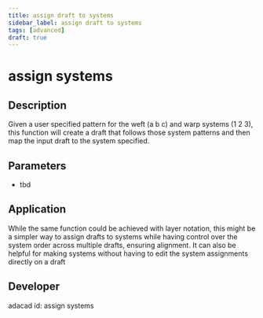 ```yaml
---
title: assign draft to systems
sidebar_label: assign draft to systems
tags: [advanced]
draft: true
---
```

# assign systems
<!--![file](./img/assign systems.png)-->

## Description
Given a user specified pattern for the weft (a b c) and warp systems (1 2 3), this function will create a draft that follows those system patterns and then map the input draft to the system specified. 

## Parameters
- tbd

## Application
While the same function could be achieved with layer notation, this might be a simpler way to assign drafts to systems while having control over the system order across multiple drafts, ensuring alignment. It can also be helpful for making systems without having to edit the system assignments directly on a draft
## Developer
adacad id: assign systems
